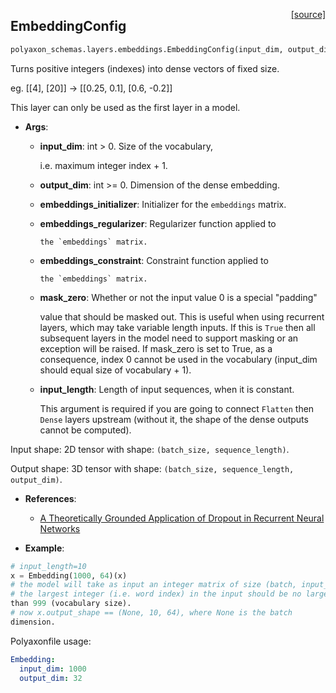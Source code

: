 <span style="float:right;">[[source]](https://github.com/polyaxon/polyaxon/blob/master/polyaxon_schemas/layers/embeddings.py#L34)</span>
## EmbeddingConfig

```python
polyaxon_schemas.layers.embeddings.EmbeddingConfig(input_dim, output_dim, embeddings_initializer=<polyaxon_schemas.initializations.UniformInitializerConfig object at 0x10a630780>, embeddings_regularizer=None, activity_regularizer=None, embeddings_constraint=None, mask_zero=False, input_length=None)
```

Turns positive integers (indexes) into dense vectors of fixed size.

eg. [[4], [20]] -> [[0.25, 0.1], [0.6, -0.2]]

This layer can only be used as the first layer in a model.

- __Args__:

	- __input_dim__: int > 0. Size of the vocabulary,

		i.e. maximum integer index + 1.
	- __output_dim__: int >= 0. Dimension of the dense embedding.

	- __embeddings_initializer__: Initializer for the `embeddings` matrix.

	- __embeddings_regularizer__: Regularizer function applied to

		  the `embeddings` matrix.
	- __embeddings_constraint__: Constraint function applied to

		  the `embeddings` matrix.
	- __mask_zero__: Whether or not the input value 0 is a special "padding"

		value that should be masked out.
		This is useful when using recurrent layers,
		which may take variable length inputs.
		If this is `True` then all subsequent layers
		in the model need to support masking or an exception will be raised.
		If mask_zero is set to True, as a consequence, index 0 cannot be
		used in the vocabulary (input_dim should equal size of
		vocabulary + 1).
	- __input_length__: Length of input sequences, when it is constant.

		This argument is required if you are going to connect
		`Flatten` then `Dense` layers upstream
		(without it, the shape of the dense outputs cannot be computed).

Input shape:
	2D tensor with shape: `(batch_size, sequence_length)`.

Output shape:
	3D tensor with shape: `(batch_size, sequence_length, output_dim)`.

- __References__:

	- [A Theoretically Grounded Application of Dropout in Recurrent Neural
	  Networks](http://arxiv.org/abs/1512.05287)

- __Example__:


```python
# input_length=10
x = Embedding(1000, 64)(x)
# the model will take as input an integer matrix of size (batch, input_length).
# the largest integer (i.e. word index) in the input should be no larger
than 999 (vocabulary size).
# now x.output_shape == (None, 10, 64), where None is the batch
dimension.
```

Polyaxonfile usage:

```yaml
Embedding:
  input_dim: 1000
  output_dim: 32
```
